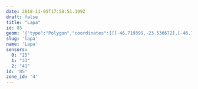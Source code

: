 ```yaml
---
date: 2018-11-05T17:58:51.199Z
draft: false
title: "Lapa"
id: 85
geom: '{"type":"Polygon","coordinates":[[[-46.719399,-23.536672],[-46.7189,-23.536152],[-46.71868,-23.53603],[-46.714413,-23.535365],[-46.71337,-23.535355],[-46.712471,-23.535414],[-46.711698,-23.535539],[-46.710619,-23.53578],[-46.709691,-23.536132],[-46.709524,-23.536298],[-46.70943,-23.536513],[-46.709493,-23.537007],[-46.709459,-23.537173],[-46.708286,-23.538463],[-46.708031,-23.538644],[-46.707735,-23.538754],[-46.706389,-23.538972],[-46.706129,-23.539163],[-46.705662,-23.539735],[-46.704873,-23.540108],[-46.7017,-23.54081],[-46.699221,-23.541095],[-46.698647,-23.541069],[-46.6981,-23.540899],[-46.69746,-23.540781],[-46.697312,-23.540809],[-46.697164,-23.540708],[-46.697263,-23.540454],[-46.697587,-23.537644],[-46.697603,-23.536707],[-46.697466,-23.536071],[-46.69772,-23.535227],[-46.697822,-23.534519],[-46.697665,-23.534472],[-46.697205,-23.53485],[-46.696507,-23.535089],[-46.696457,-23.534936],[-46.695913,-23.534818],[-46.695813,-23.534882],[-46.695619,-23.534832],[-46.694899,-23.534171],[-46.694109,-23.533613],[-46.69391,-23.533379],[-46.693626,-23.532747],[-46.693569,-23.532062],[-46.692995,-23.532185],[-46.692322,-23.532633],[-46.692253,-23.532625],[-46.687606,-23.526116],[-46.685463,-23.526167],[-46.68544,-23.526062],[-46.685403,-23.523868],[-46.685288,-23.523722],[-46.686683,-23.522589],[-46.687592,-23.521723],[-46.687925,-23.521494],[-46.690215,-23.517041],[-46.690807,-23.516077],[-46.691199,-23.515594],[-46.691388,-23.515004],[-46.691525,-23.514916],[-46.692566,-23.513201],[-46.692692,-23.512757],[-46.692775,-23.51205],[-46.693781,-23.510379],[-46.693796,-23.510119],[-46.693705,-23.509686],[-46.69377,-23.508774],[-46.693635,-23.508276],[-46.694513,-23.508152],[-46.695288,-23.508155],[-46.695903,-23.508059],[-46.697548,-23.508019],[-46.707046,-23.508813],[-46.710167,-23.508547],[-46.711872,-23.508468],[-46.713576,-23.50829],[-46.714317,-23.508299],[-46.716887,-23.508099],[-46.717467,-23.508109],[-46.718368,-23.508237],[-46.718873,-23.508376],[-46.719714,-23.508761],[-46.72038,-23.509306],[-46.721093,-23.509985],[-46.722632,-23.512183],[-46.723142,-23.512718],[-46.723598,-23.513089],[-46.726528,-23.514774],[-46.725782,-23.517488],[-46.72553,-23.517913],[-46.72495,-23.518584],[-46.723323,-23.519706],[-46.723062,-23.520291],[-46.722213,-23.521362],[-46.722094,-23.522079],[-46.721413,-23.524369],[-46.72119,-23.524766],[-46.721167,-23.525195],[-46.720818,-23.526393],[-46.720673,-23.52665],[-46.720314,-23.526903],[-46.720186,-23.527127],[-46.719857,-23.52863],[-46.719925,-23.528835],[-46.720141,-23.529021],[-46.71926,-23.532015],[-46.719544,-23.532846],[-46.719591,-23.533267],[-46.7193,-23.535127],[-46.719219,-23.536079],[-46.719399,-23.536672]]]}'
slug: 'lapa'
name: 'Lapa'
sensors:
  0: "25"
  1: "33"
  2: "41"
id: '85'
zone_id: '4'
---
```

		